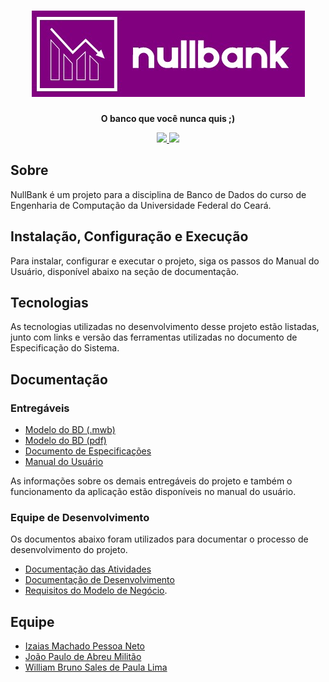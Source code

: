 <h1 align="center"><img src="./docs/img/logo-nullbank.jpeg"></h1>

<div align="center">
  <p>
    <strong>O banco que você nunca quis ;)</strong>
  </p>
  <p align="center">
      <a href="http://standardjs.com/">
        <img src="https://img.shields.io/badge/code%20style-standard-brightgreen.svg">
    </a>
    <a href="https://opensource.org/licenses/MIT">
        <img src="https://img.shields.io/badge/License-MIT-yellow.svg"></img>
    </a>
</p>
</div>

## Sobre

NullBank é um projeto para a disciplina de Banco de Dados do curso de Engenharia de Computação da Universidade Federal do Ceará.

## Instalação, Configuração e Execução

Para instalar, configurar e executar o projeto, siga os passos do Manual do Usuário, disponível abaixo na seção de documentação.

## Tecnologias

As tecnologias utilizadas no desenvolvimento desse projeto estão listadas, junto com links e versão das ferramentas utilizadas no documento de Especificação do Sistema.

## Documentação

### Entregáveis

- [Modelo do BD (.mwb)](./pdfs/modelagem.pdf)
- [Modelo do BD (pdf)](./pdfs/modelagem.pdf)
- [Documento de Especificações](./pdfs/especificacoes.pdf)
- [Manual do Usuário](./pdfs/manual.pdf)

As informações sobre os demais entregáveis do projeto e também o funcionamento da aplicação estão disponíveis no manual do usuário.

### Equipe de Desenvolvimento

Os documentos abaixo foram utilizados para documentar o processo de desenvolvimento do projeto.

- [Documentação das Atividades](./docs/dev/atividades.md)
- [Documentação de Desenvolvimento](./docs/dev/desenvolvimento.md)
- [Requisitos do Modelo de Negócio](./docs/dev/requisitos-modelo-negocio.md).

## Equipe

- [Izaias Machado Pessoa Neto](https://github.com/izaiasmachado)
- [João Paulo de Abreu Militão](https://github.com/jpnoar)
- [William Bruno Sales de Paula Lima](https://github.com/williambrunos)
